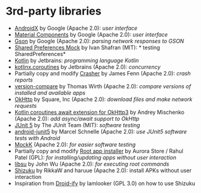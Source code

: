 # 3rd-party libraries

- [AndroidX](https://developer.android.com/jetpack/androidx) by Google (Apache 2.0): *user interface*
- [Material Components](https://github.com/material-components/material-components-android) by Google (Apache
  2.0): *user interface*
- [Gson](https://github.com/google/gson) by Google (Apache 2.0): *parsing network responses to GSON*
- [Shared Preferences Mock](https://github.com/IvanShafran/shared-preferences-mock) by Ivan Shafran (MIT): *
  testing SharedPreferences*
- [Kotlin](https://github.com/JetBrains/kotlin) by Jetbrains: *programming language Kotlin*
- [kotlinx.coroutines](https://github.com/Kotlin/kotlinx.coroutines) by Jetbrains (Apache 2.0): *concurrency*
- Partially copy and modify [Crasher](https://github.com/fennifith/Crasher) by James Fenn (Apache 2.0): *crash
  reports*
- [version-compare](https://github.com/G00fY2/version-compare) by Thomas Wirth (Apache 2.0): *compare versions
  of installed and available apps*
- [OkHttp](https://square.github.io/okio/) by Square, Inc (Apache 2.0): *download files and make network
  requests*
- [Kotlin coroutines await extension for OkHttp3](https://github.com/gildor/kotlin-coroutines-okhttp) by
  Andrey Mischenko (Apache 2.0): *add async/await support to OkHttp*
- [JUnit 5](https://junit.org/junit5/) by The JUnit Team (MIT): *software testing*
- [android-junit5](https://github.com/mannodermaus/android-junit5) by Marcel Schnelle (Apache 2.0): *use
  JUnit5 software tests with Android*
- [MockK](https://mockk.io/) (Apache 2.0): *for easier software testing*
- Partially copy and
  modify [Root app installer](https://gitlab.com/AuroraOSS/AuroraStore/-/blob/master/app/src/main/java/com/aurora/store/data/installer/RootInstaller.kt)
  by Aurora Store / Rahul Patel (GPL): *for installing/updating apps without user interaction*
- [libsu](https://github.com/topjohnwu/libsu) by John Wu (Apache 2.0): *for executing root commands*
- [Shizuku](https://github.com/RikkaApps/Shizuku) by RikkaW and haruue (Apache 2.0): install APKs without user
  interaction
- Inspiration from [Droid-ify](https://github.com/Iamlooker/Droid-ify) by Iamlooker (GPL 3.0) on how to use
  Shizuku